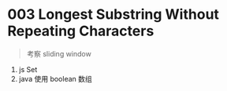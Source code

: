 # 003 Longest Substring Without Repeating Characters

> 考察 sliding window

1. js Set
2. java 使用 boolean 数组